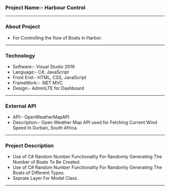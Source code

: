### Project Name:- Harbour Control
__________________________________________________________________
### About Project
- For Controlling the flow of Boats in Harbor.
__________________________________________________________________
### Technology
- Software:- Visual Studio 2019
- Language:- C#, JavaScript
- Front End:- HTML, CSS, JavaScript
- FrameWork:- .NET MVC
- Design:- AdminLTE for Dashboard
___
### External API
- API:- OpenWeatherMapAPI
- Description:- Open Weather Map API used for Fetching Current Wind Speed In Durban, South Africa.

___

### Project Description

- Use of C# Random Number Functionality For Randomly Generating The Number of Boats To Be Created.
- Use of C# Random Number Functionality For Randomly Generating The Boats of Different Types.
- Seprate Layer For Model Class.
___

